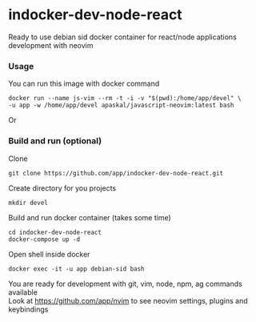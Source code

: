 # indocker-dev-node-react
Ready to use debian sid docker container for react/node applications development with neovim

### Usage
You can run this image with docker command
```
docker run --name js-vim --rm -t -i -v "$(pwd):/home/app/devel" \
-u app -w /home/app/devel apaskal/javascript-neovim:latest bash
```
Or

### Build and run (optional)
Clone
```
git clone https://github.com/app/indocker-dev-node-react.git
```
Create directory for you projects
```
mkdir devel
```
Build and run docker container (takes some time)
```
cd indocker-dev-node-react
docker-compose up -d
```
Open shell inside docker
```
docker exec -it -u app debian-sid bash
```
You are ready for development with git, vim, node, npm, ag commands available  
Look at https://github.com/app/nvim to see neovim settings, plugins and keybindings  
